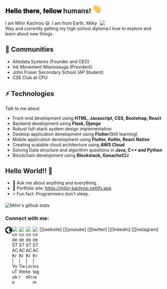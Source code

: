 <h2> 𝐇𝐞𝐥𝐥𝐨 𝐭𝐡𝐞𝐫𝐞, 𝐟𝐞𝐥𝐥𝐨𝐰 humans! <img src="https://raw.githubusercontent.com/ABSphreak/ABSphreak/master/gifs/Hi.gif" width="30px"></h2>

<img align='right' src='https://user-images.githubusercontent.com/5713670/87202985-820dcb80-c2b6-11ea-9f56-7ec461c497c3.gif' width='200"'>

I am Mihir Kachroo 😃. I am from Earth, Milky Way and currently getting my high school diploma.I love to explore and learn about new things.
## 👯 Communities
* Altedata Systems (Founder and CEO)
* Ink Movement Mississauga (President)
* John Fraser Secondary School (AP Student)
* CSE Club at CPU
## ⚡ Technologies
Talk to me about
- Front-end development using **HTML, Javascript, CSS, Bootstrap, React**
- Backend development using **Flask, Django**
- Robust full-stack system design implementation
- Desktop application development using **Flutter**(Still learning)
- Mobile application development using **Flutter, Kotlin, React Native**
- Creating scalable cloud architecture using **AWS Cloud**
- Solving Data structure and algorithm questions in **Java, C++ and Python**
- Blockchain development using **Blockstack, GanacheCLI**
## Hello World!! 🤔
- 💬 Ask me about anything and everything.
- 🎯 Portfolio site: https://mihir-kachroo.netlify.app
- ⚡ Fun fact: Programmers don't sleep.

![Mihir's github stats](https://github-readme-stats.vercel.app/api?username=mihirKachroo&hide=["issues"]&show_icons=true)



### Connect with me:

[<img align="left" alt="codeSTACKr.com" width="22px" src="https://raw.githubusercontent.com/iconic/open-iconic/master/svg/globe.svg" />][website]
[<img align="left" alt="codeSTACKr | YouTube" width="22px" src="https://cdn.jsdelivr.net/npm/simple-icons@v3/icons/youtube.svg" />][youtube]
[<img align="left" alt="codeSTACKr | Twitter" width="22px" src="https://cdn.jsdelivr.net/npm/simple-icons@v3/icons/twitter.svg" />][twitter]
[<img align="left" alt="codeSTACKr | LinkedIn" width="22px" src="https://cdn.jsdelivr.net/npm/simple-icons@v3/icons/linkedin.svg" />][linkedin]
[<img align="left" alt="codeSTACKr | Instagram" width="22px" src="https://cdn.jsdelivr.net/npm/simple-icons@v3/icons/instagram.svg" />][instagram]

<br />
